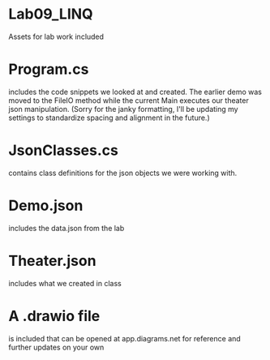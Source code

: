 # Lab09_LINQ
Assets for lab work included

# Program.cs 
includes the code snippets we looked at and created. The earlier demo was moved to the FileIO method while the current Main executes our theater json manipulation. (Sorry for the janky formatting, I'll be updating my settings to standardize spacing and alignment in the future.)

# JsonClasses.cs 
contains class definitions for the json objects we were working with.

# Demo.json 
includes the data.json from the lab

# Theater.json 
includes what we created in class

# A .drawio file 
is included that can be opened at app.diagrams.net for reference and further updates on your own